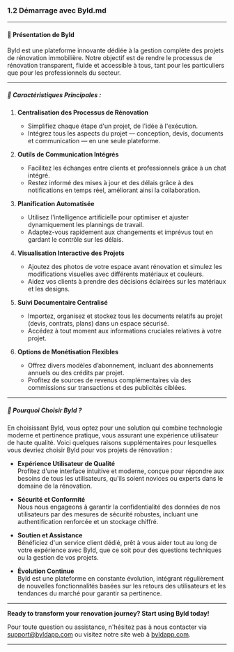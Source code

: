 ### 1.2 Démarrage avec Byld.md
---

#### 📖 Présentation de Byld

Byld est une plateforme innovante dédiée à la gestion complète des projets de rénovation immobilière. Notre objectif est de rendre le processus de rénovation transparent, fluide et accessible à tous, tant pour les particuliers que pour les professionnels du secteur.

---

##### 🔑 Caractéristiques Principales :

1. **Centralisation des Processus de Rénovation**  
   - Simplifiez chaque étape d'un projet, de l'idée à l'exécution.
   - Intégrez tous les aspects du projet — conception, devis, documents et communication — en une seule plateforme.

2. **Outils de Communication Intégrés**  
   - Facilitez les échanges entre clients et professionnels grâce à un chat intégré.
   - Restez informé des mises à jour et des délais grâce à des notifications en temps réel, améliorant ainsi la collaboration.

3. **Planification Automatisée**  
   - Utilisez l'intelligence artificielle pour optimiser et ajuster dynamiquement les plannings de travail.
   - Adaptez-vous rapidement aux changements et imprévus tout en gardant le contrôle sur les délais.

4. **Visualisation Interactive des Projets**  
   - Ajoutez des photos de votre espace avant rénovation et simulez les modifications visuelles avec différents matériaux et couleurs.
   - Aidez vos clients à prendre des décisions éclairées sur les matériaux et les designs.

5. **Suivi Documentaire Centralisé**  
   - Importez, organisez et stockez tous les documents relatifs au projet (devis, contrats, plans) dans un espace sécurisé.
   - Accédez à tout moment aux informations cruciales relatives à votre projet.

6. **Options de Monétisation Flexibles**  
   - Offrez divers modèles d’abonnement, incluant des abonnements annuels ou des crédits par projet.
   - Profitez de sources de revenus complémentaires via des commissions sur transactions et des publicités ciblées.

---

##### 🚀 Pourquoi Choisir Byld ?

En choisissant Byld, vous optez pour une solution qui combine technologie moderne et pertinence pratique, vous assurant une expérience utilisateur de haute qualité. Voici quelques raisons supplémentaires pour lesquelles vous devriez choisir Byld pour vos projets de rénovation :

- **Expérience Utilisateur de Qualité**  
  Profitez d'une interface intuitive et moderne, conçue pour répondre aux besoins de tous les utilisateurs, qu'ils soient novices ou experts dans le domaine de la rénovation.

- **Sécurité et Conformité**  
  Nous nous engageons à garantir la confidentialité des données de nos utilisateurs par des mesures de sécurité robustes, incluant une authentification renforcée et un stockage chiffré.

- **Soutien et Assistance**  
  Bénéficiez d'un service client dédié, prêt à vous aider tout au long de votre expérience avec Byld, que ce soit pour des questions techniques ou la gestion de vos projets.

- **Évolution Continue**  
  Byld est une plateforme en constante évolution, intégrant régulièrement de nouvelles fonctionnalités basées sur les retours des utilisateurs et les tendances du marché pour garantir sa pertinence.

---

**Ready to transform your renovation journey? Start using Byld today!** 

Pour toute question ou assistance, n'hésitez pas à nous contacter via [support@byldapp.com](mailto:support@byldapp.com) ou visitez notre site web à [byldapp.com](https://byldapp.com). 

---